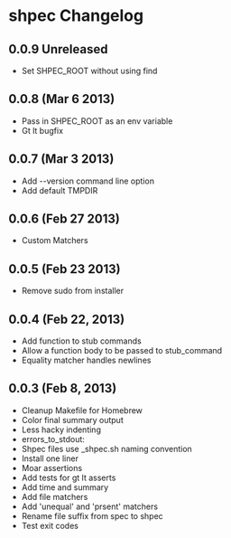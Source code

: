 # shpec Changelog

## 0.0.9 Unreleased

 * Set SHPEC_ROOT without using find

## 0.0.8 (Mar 6 2013)

 * Pass in SHPEC_ROOT as an env variable
 * Gt lt bugfix

## 0.0.7 (Mar 3 2013)

 * Add --version command line option
 * Add default TMPDIR

## 0.0.6 (Feb 27 2013)

 * Custom Matchers

## 0.0.5 (Feb 23 2013)

 * Remove sudo from installer

## 0.0.4 (Feb 22, 2013)

 * Add function to stub commands
 * Allow a function body to be passed to stub_command
 * Equality matcher handles newlines

## 0.0.3 (Feb 8, 2013)

  * Cleanup Makefile for Homebrew
  * Color final summary output
  * Less hacky indenting
  * errors_to_stdout:
  * Shpec files use <name>_shpec.sh naming convention
  * Install one liner
  * Moar assertions
  * Add tests for gt lt asserts
  * Add time and summary
  * Add file matchers
  * Add 'unequal' and 'prsent' matchers
  * Rename file suffix from spec to shpec
  * Test exit codes
